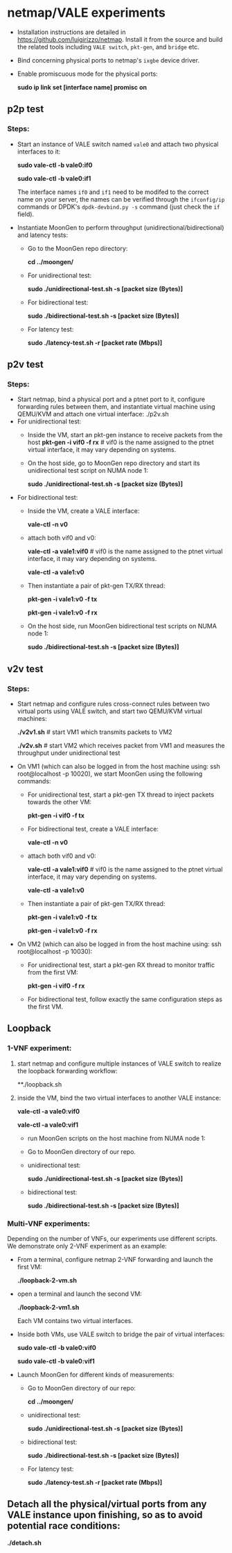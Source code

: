 # netmap/VALE experiments
* Installation instructions are detailed in https://github.com/luigirizzo/netmap. Install it from the source and build the related tools including `VALE switch`, `pkt-gen`, and `bridge` etc.
* Bind concerning physical ports to netmap's `ixgbe` device driver.
* Enable promiscuous mode for the physical ports:

  **sudo ip link set [interface name] promisc on**

## p2p test
### Steps:
* Start an instance of VALE switch named `vale0` and attach two physical interfaces to it:

  **sudo vale-ctl -b vale0:if0**
  
  **sudo vale-ctl -b vale0:if1**

  The interface names `if0` and `if1` need to be modifed to the correct name on your server, the names can be verified through the `ifconfig/ip` commands or DPDK's `dpdk-devbind.py -s` command (just check the `if` field).
  
* Instantiate MoonGen to perform throughput (unidirectional/bidirectional) and latency tests:
    * Go to the MoonGen repo directory:
    
      **cd ../moongen/**
      
    * For unidirectional test: 
    
      **sudo ./unidirectional-test.sh -s [packet size (Bytes)]**
      
    * For bidirectional test: 
    
      **sudo ./bidirectional-test.sh -s [packet size (Bytes)]**
      
    * For latency test: 
    
      **sudo ./latency-test.sh -r [packet rate (Mbps)]**
    
## p2v test
### Steps:
* Start netmap, bind a physical port and a ptnet port to it, configure forwarding rules between them, 
and instantiate virtual machine using QEMU/KVM and attach one virtual interface: ./p2v.sh
* For unidirectional test:
    * Inside the VM, start an pkt-gen instance to receive packets from the host
      **pkt-gen -i vif0 -f rx** # vif0 is the name assigned to the ptnet virtual interface, it may vary depending on systems.
    * On the host side, go to MoonGen repo directory and start its unidirectional test script on NUMA node 1:
    
      **sudo ./unidirectional-test.sh -s [packet size (Bytes)]**
* For bidirectional test:
    * Inside the VM, create a VALE interface: 
    
      **vale-ctl -n v0**
    * attach both vif0 and v0:
    
      **vale-ctl -a vale1:vif0** # vif0 is the name assigned to the ptnet virtual interface, it may vary depending on systems.

      **vale-ctl -a vale1:v0**
    * Then instantiate a pair of pkt-gen TX/RX thread: 
    
      **pkt-gen -i vale1:v0 -f tx**
      
      **pkt-gen -i vale1:v0 -f rx**
    * On the host side, run MoonGen bidirectional test scripts on NUMA node 1:
    
      **sudo ./bidirectional-test.sh -s [packet size (Bytes)]**

## v2v test
### Steps:
* Start netmap and configure rules cross-connect rules between two virtual ports using VALE switch, and start two QEMU/KVM 
virtual machines:

  **./v2v1.sh**  # start VM1 which transmits packets to VM2
  
  **./v2v.sh**   # start VM2 which receives packet from VM1 and measures the throughput under unidirectional test
* On VM1 (which can also be logged in from the host machine using: ssh root@localhost -p 10020), we start MoonGen using the following commands:
    * For unidirectional test, start a pkt-gen TX thread to inject packets towards the other VM: 
    
      **pkt-gen -i vif0 -f tx**
    * For bidirectional test, create a VALE interface: 
    
      **vale-ctl -n v0**
    * attach both vif0 and v0:
    
      **vale-ctl -a vale1:vif0** # vif0 is the name assigned to the ptnet virtual interface, it may vary depending on systems.
      
      **vale-ctl -a vale1:v0**
    * Then instantiate a pair of pkt-gen TX/RX thread:
    
      **pkt-gen -i vale1:v0 -f tx**
      
      **pkt-gen -i vale1:v0 -f rx**
* On VM2 (which can also be logged in from the host machine using: ssh root@localhost -p 10030):
    * For unidirectional test, start a pkt-gen RX thread to monitor traffic from the first VM: 
    
      **pkt-gen -i vif0 -f rx**
    * For bidirectional test, follow exactly the same configuration steps as the first VM.
  
## Loopback
### 1-VNF experiment:
  1. start netmap and configure multiple instances of VALE switch to realize the loopback forwarding workflow:
  
     **./loopback.sh
  2. inside the VM, bind the two virtual interfaces to another VALE instance:
  
     **vale-ctl -a vale0:vif0**
     
     **vale-ctl -a vale0:vif1**
      * run MoonGen scripts on the host machine from NUMA node 1:
       * Go to MoonGen directory of our repo.
        * unidirectional test: 
        
          **sudo ./unidirectional-test.sh -s [packet size (Bytes)]**
        * bidirectional test:
        
          **sudo ./bidirectional-test.sh -s [packet size (Bytes)]**
     
### Multi-VNF experiments:
Depending on the number of VNFs, our experiments use different scripts. We demonstrate only 2-VNF experiment as an example:
* From a terminal, configure netmap 2-VNF forwarding and launch the first VM: 
  
  **./loopback-2-vm.sh**
  
* open a terminal and launch the second VM: 

  **./loopback-2-vm1.sh**
  
  Each VM contains two virtual interfaces.
  
* Inside both VMs, use VALE switch to bridge the pair of virtual interfaces:
  
  **sudo vale-ctl -b vale0:vif0**
  
  **sudo vale-ctl -b vale0:vif1**
  
* Launch MoonGen for different kinds of measurements:
   * Go to MoonGen directory of our repo:
      
     **cd ../moongen/**
     
   * unidirectional test: 
   
     **sudo ./unidirectional-test.sh -s [packet size (Bytes)]**
     
   * bidirectional test: 
   
      **sudo ./bidirectional-test.sh -s [packet size (Bytes)]**
      
   * For latency test: 
   
      **sudo ./latency-test.sh -r [packet rate (Mbps)]**

## Detach all the physical/virtual ports from any VALE instance upon finishing, so as to avoid potential race conditions:
   **./detach.sh**
